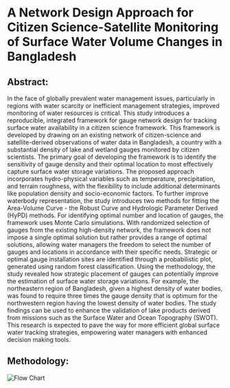 # A Network Design Approach for Citizen Science-Satellite Monitoring of Surface Water Volume Changes in Bangladesh

## Abstract: 
In the face of globally prevalent water management issues, particularly in regions with water scarcity or inefficient management strategies, improved monitoring of water resources is critical. This study introduces a reproducible, integrated framework for gauge network design for tracking surface water availability in a citizen science framework. This framework is developed by drawing on an existing network of citizen-science and satellite-derived observations of water data in Bangladesh, a country with a substantial density of lake and wetland gauges monitored by citizen scientists. The primary goal of developing the framework is to identify the sensitivity of gauge density and their optimal location to most effectively capture surface water storage variations. The proposed approach incorporates hydro-physical variables such as temperature, precipitation, and terrain roughness, with the flexibility to include additional determinants like population density and socio-economic factors. To further improve waterbody representation, the study introduces two methods for fitting the Area-Volume Curve - the Robust Curve and Hydrologic Parameter Derived (HyPD) methods. For identifying optimal number and location of gauges, the framework uses Monte Carlo simulations. With randomized selection of gauges from the existing high-density network, the framework does not impose a single optimal solution but rather provides a range of optimal solutions, allowing water managers the freedom to select the number of gauges and locations in accordance with their specific needs. Strategic or optimal gauge installation sites are identified through a probabilistic plot, generated using random forest classification. Using the methodology, the study revealed how strategic placement of gauges can potentially improve the estimation of surface water storage variations. For example, the northeastern region of Bangladesh, given a highest density of water bodies, was found to require three times the gauge density that is optimum for the northwestern region having the lowest density of water bodies. The study findings can be used to enhance the validation of lake products derived from missions such as the Surface Water and Ocean Topography (SWOT). This research is expected to pave the way for more efficient global surface water tracking strategies, empowering water managers with enhanced decision making tools.

## Methodology:
![Flow Chart](https://github.com/shahzaib1007/Network-Sampling-of-Gauges/assets/87221496/3639d305-f918-4bd8-a65d-491df176f2ed)
